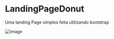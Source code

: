 # LandingPageDonut
Uma landing Page simples feita utilizando bootstrap

![image](https://github.com/CaweAlves/LandingPageDonut/assets/84283988/7ddf8ecf-05d5-4a1e-bd95-c47b0d002cad)
